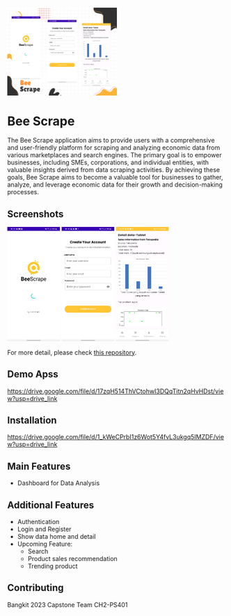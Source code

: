 <img src="https://github.com/Rivai09/Project-Bee-Scrape-CH2_PS401/blob/main/Asset/Bee%20Scrape%20(1).png" width="50%"></img>

# Bee Scrape
The Bee Scrape application aims to provide users with a comprehensive and user-friendly platform for scraping and analyzing economic data from various marketplaces and search engines. The primary goal is to empower businesses, including SMEs, corporations, and individual entities, with valuable insights derived from data scraping activities. By achieving these goals, Bee Scrape aims to become a valuable tool for businesses to gather, analyze, and leverage economic data for their growth and decision-making processes. 

## Screenshots
<img src="https://github.com/Rivai09/Project-Bee-Scrape-CH2_PS401/blob/main/Asset/Screenshot_20231221-000351_Bee%20Scape.jpg" width="24%"></img>
<img src="https://github.com/Rivai09/Project-Bee-Scrape-CH2_PS401/blob/main/Asset/Screenshot_20231221-000502_Bee%20Scape.jpg" width="24%"></img>
<img src="https://github.com/Rivai09/Project-Bee-Scrape-CH2_PS401/blob/main/Asset/Screenshot_20231221-000935_Bee%20Scape.jpg" width="24%"></img>


For more detail, please check [this repository](https://github.com/Rivai09/Project-Bee-Scrape-CH2_PS401).

## Demo Apss
https://drive.google.com/file/d/17zqH514ThVCtohwI3DQqTitn2qHvHDst/view?usp=drive_link

## Installation
https://drive.google.com/file/d/1_kWeCPrbI1z6Wot5Y4fvL3ukgq5IMZDF/view?usp=drive_link


## Main Features
- Dashboard for Data Analysis


## Additional Features
- Authentication
- Login and Register
- Show data home and detail
- Upcoming Feature:
  - Search
  - Product sales recommendation
  - Trending product


## Contributing
Bangkit 2023 Capstone Team CH2-PS401
